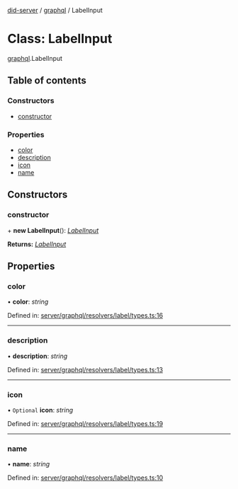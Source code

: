 [did-server](../README.md) / [graphql](../modules/graphql.md) / LabelInput

# Class: LabelInput

[graphql](../modules/graphql.md).LabelInput

## Table of contents

### Constructors

- [constructor](graphql.labelinput.md#constructor)

### Properties

- [color](graphql.labelinput.md#color)
- [description](graphql.labelinput.md#description)
- [icon](graphql.labelinput.md#icon)
- [name](graphql.labelinput.md#name)

## Constructors

### constructor

\+ **new LabelInput**(): [*LabelInput*](graphql.labelinput.md)

**Returns:** [*LabelInput*](graphql.labelinput.md)

## Properties

### color

• **color**: *string*

Defined in: [server/graphql/resolvers/label/types.ts:16](https://github.com/Puzzlepart/did/blob/4fe732f3/server/graphql/resolvers/label/types.ts#L16)

___

### description

• **description**: *string*

Defined in: [server/graphql/resolvers/label/types.ts:13](https://github.com/Puzzlepart/did/blob/4fe732f3/server/graphql/resolvers/label/types.ts#L13)

___

### icon

• `Optional` **icon**: *string*

Defined in: [server/graphql/resolvers/label/types.ts:19](https://github.com/Puzzlepart/did/blob/4fe732f3/server/graphql/resolvers/label/types.ts#L19)

___

### name

• **name**: *string*

Defined in: [server/graphql/resolvers/label/types.ts:10](https://github.com/Puzzlepart/did/blob/4fe732f3/server/graphql/resolvers/label/types.ts#L10)
